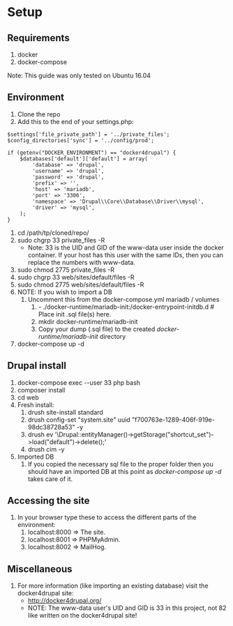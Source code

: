 # Setup

## Requirements
1. docker
1. docker-compose

Note: This guide was only tested on Ubuntu 16.04

## Environment
1. Clone the repo
1. Add this to the end of your settings.php:
```
$settings['file_private_path'] = '../private_files';
$config_directories['sync'] = '../config/prod';

if (getenv("DOCKER_ENVIRONMENT") == "docker4drupal") {
    $databases['default']['default'] = array(
        'database' => 'drupal',
        'username' => 'drupal',
        'password' => 'drupal',
        'prefix' => '',
        'host' => 'mariadb',
        'port' => '3306',
        'namespace' => 'Drupal\\Core\\Database\\Driver\\mysql',
        'driver' => 'mysql',
    );
}
```
1. cd /path/tp/cloned/repo/
1. sudo chgrp 33 private_files -R
    * Note: 33 is the UID and GID of the www-data user inside the docker container. If your host has this user with the same IDs, then you can replace the numbers with www-data.
1. sudo chmod 2775 private_files -R
1. sudo chgrp 33 web/sites/default/files -R
1. sudo chmod 2775 web/sites/default/files -R
1. NOTE: If you wish to import a DB
    1. Uncomment this from the docker-compose.yml mariadb / volumes
        1. \- ./docker-runtime/mariadb-init:/docker-entrypoint-initdb.d # Place init .sql file(s) here.
        1. mkdir docker-runtime/mariadb-init
        1. Copy your dump (.sql file) to the created _docker-runtime/mariadb-init_ directory
1. docker-compose up -d

## Drupal install
1. docker-compose exec --user 33 php bash
1. composer install
1. cd web
1. Fresh install:
    1. drush site-install standard
    1. drush config-set "system.site" uuid "f700763e-1289-406f-919e-98dc38728a53" -y
    1. drush ev '\Drupal::entityManager()->getStorage("shortcut_set")->load("default")->delete();'
    1. drush cim -y
1. Imported DB
   1. If you copied the necessary sql file to the proper folder then you should have an imported DB at this point as _docker-compose up -d_ takes care of it.

## Accessing the site
1. In your browser type these to access the different parts of the environment:
    1. localhost:8000 => The site.
    1. localhost:8001 => PHPMyAdmin.
    1. localhost:8002 => MailHog.

## Miscellaneous
1. For more information (like importing an existing database) visit the docker4drupal site: 
    * http://docker4drupal.org/
    * NOTE: The www-data user's UID and GID is 33 in this project, not 82 like written on the docker4drupal site!